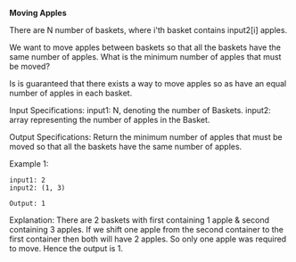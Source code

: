 **Moving Apples**

There are N number of baskets, where i'th basket contains input2[i] apples.

We want to move apples between baskets so that all the baskets have the same number of apples. What is the minimum number of apples that must be moved?

Is is guaranteed that there exists a way to move apples so as have an equal number of apples in each basket.

Input Specifications:
    input1: N, denoting the number of Baskets.
    input2: array representing the number of apples in the Basket.

Output Specifications:
    Return the minimum number of apples that must be moved so that all the baskets have the same number of apples.

Example 1:

    input1: 2
    input2: (1, 3)

    Output: 1

Explanation:
    There are 2 baskets with first containing 1 apple & second containing 3 apples. If we shift one apple from the second container to the first container then both will have 2 apples. So only one apple was required to move. Hence the output is 1.
